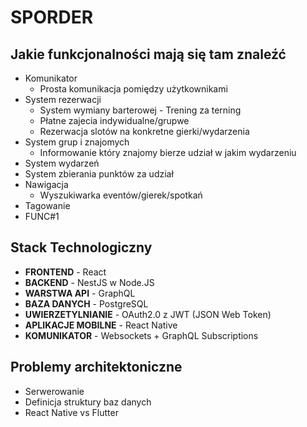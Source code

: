 # SPORDER

## Jakie funkcjonalności mają się tam znaleźć
- Komunikator
  - Prosta komunikacja pomiędzy użytkownikami
- System rezerwacji
  - System wymiany barterowej - Trening za terning
  - Płatne zajecia indywidualne/grupwe
  - Rezerwacja slotów na konkretne gierki/wydarzenia
- System grup i znajomych
  - Informowanie który znajomy bierze udział w jakim wydarzeniu
- System wydarzeń
- System zbierania punktów za udział 
- Nawigacja
  - Wyszukiwarka eventów/gierek/spotkań 
- Tagowanie
- FUNC#1

## Stack Technologiczny

- **FRONTEND** - React
- **BACKEND** - NestJS w Node.JS
- **WARSTWA API** - GraphQL
- **BAZA DANYCH** - PostgreSQL
- **UWIERZETYLNIANIE** - OAuth2.0 z JWT (JSON Web Token)
- **APLIKACJE MOBILNE** - React Native
- **KOMUNIKATOR** - Websockets + GraphQL Subscriptions

## Problemy architektoniczne
- Serwerowanie
- Definicja struktury baz danych
- React Native vs Flutter
